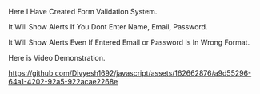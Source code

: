 Here I Have Created Form Validation System.

It Will Show Alerts If You Dont Enter Name, Email, Password.

It Will Show Alerts Even If Entered Email or Password Is In Wrong Format.

Here is Video Demonstration.

https://github.com/Divyesh1692/javascript/assets/162662876/a9d55296-64a1-4202-92a5-922acae2268e

